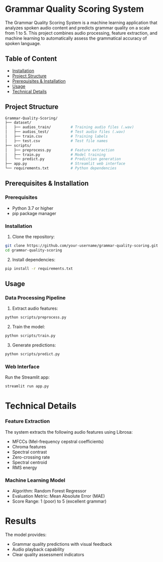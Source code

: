 # Grammar Quality Scoring System
The Grammar Quality Scoring System is a machine learning application that analyzes spoken audio content and predicts grammar quality on a scale from 1 to 5. This project combines audio processing, feature extraction, and machine learning to automatically assess the grammatical accuracy of spoken language.

## Table of Content
- [Installation](#Installation)
- [Project Structure](#ProjectStructure)
- [Prerequisites & Installation](#Prerequisites&Installation)
- [Usage](#Usage)
- [Technical Details](#TechnicalDetails)

## Project Structure
```Bash
Grammar-Quality-Scoring/
├── dataset/
│   ├── audios_train/         # Training audio files (.wav)
│   ├── audios_test/          # Test audio files (.wav)
│   ├── train.csv             # Training labels
│   ├── test.csv              # Test file names
├── scripts/
│   ├── preprocess.py         # Feature extraction
│   ├── train.py              # Model training
│   └── predict.py            # Prediction generation
├── app.py                    # Streamlit web interface
└── requirements.txt          # Python dependencies
```

## Prerequisites & Installation
### Prerequisites
- Python 3.7 or higher
- pip package manager

### Installation
1. Clone the repository:
```bash
git clone https://github.com/your-username/grammar-quality-scoring.git
cd grammar-quality-scoring
```
2. Install dependencies:
```bash
pip install -r requirements.txt
```

## Usage
### Data Processing Pipeline
1. Extract audio features:
```bash
python scripts/preprocess.py
```
2. Train the model:
```bash
python scripts/train.py
```
3. Generate predictions:
```bash
python scripts/predict.py
```
### Web Interface
Run the Streamlit app:
```bash
streamlit run app.py
```

# Technical Details
### Feature Extraction
The system extracts the following audio features using Librosa:
- MFCCs (Mel-frequency cepstral coefficients)
- Chroma features
- Spectral contrast
- Zero-crossing rate
- Spectral centroid
- RMS energy

### Machine Learning Model
- Algorithm: Random Forest Regressor
- Evaluation Metric: Mean Absolute Error (MAE)
- Score Range: 1 (poor) to 5 (excellent grammar)

# Results
The model provides:
- Grammar quality predictions with visual feedback
- Audio playback capability
- Clear quality assessment indicators
